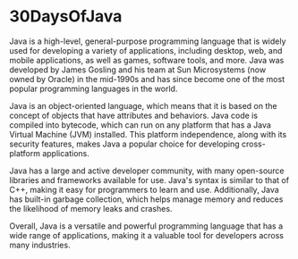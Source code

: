 # 30DaysOfJava

Java is a high-level, general-purpose programming language that is widely used for developing a variety of applications, including desktop, web, and mobile applications, as well as games, software tools, and more. Java was developed by James Gosling and his team at Sun Microsystems (now owned by Oracle) in the mid-1990s and has since become one of the most popular programming languages in the world.

Java is an object-oriented language, which means that it is based on the concept of objects that have attributes and behaviors. Java code is compiled into bytecode, which can run on any platform that has a Java Virtual Machine (JVM) installed. This platform independence, along with its security features, makes Java a popular choice for developing cross-platform applications.

Java has a large and active developer community, with many open-source libraries and frameworks available for use. Java's syntax is similar to that of C++, making it easy for programmers to learn and use. Additionally, Java has built-in garbage collection, which helps manage memory and reduces the likelihood of memory leaks and crashes.

Overall, Java is a versatile and powerful programming language that has a wide range of applications, making it a valuable tool for developers across many industries.
